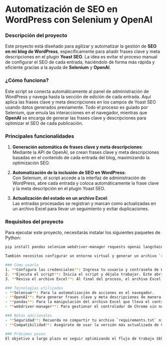 # Automatización de SEO en WordPress con Selenium y OpenAI

### Descripción del proyecto
Este proyecto está diseñado para agilizar y automatizar la gestión de **SEO en mi blog de WordPress**, específicamente para añadir frases clave y meta descripciones en el plugin **Yoast SEO**. La idea es evitar el proceso manual de configurar el SEO de cada entrada, haciéndolo de forma más rápida y eficiente gracias a la ayuda de **Selenium** y **OpenAI**.

### ¿Cómo funciona?
Este script se conecta automáticamente al panel de administración de WordPress y navega hasta la sección de edición de cada entrada. Aquí aplica las frases clave y meta descripciones en los campos de Yoast SEO usando datos generados previamente. Todo el proceso es guiado por Selenium, que emula las interacciones en el navegador, mientras que **OpenAI** se encarga de generar las frases clave y descripciones para optimizar el SEO de cada publicación.

### Principales funcionalidades
1. **Generación automática de frases clave y meta descripciones**:  
   Mediante la API de OpenAI, se crean frases clave y meta descripciones basadas en el contenido de cada entrada del blog, maximizando la optimización SEO.

2. **Automatización de la inclusión de SEO en WordPress**:  
   Con Selenium, el script accede a la interfaz de administración de WordPress, abre cada entrada y coloca automáticamente la frase clave y la meta descripción en el plugin Yoast SEO.

3. **Actualización del estado en un archivo Excel**:  
   Las entradas procesadas se registran y marcan como actualizadas en un archivo Excel para llevar un seguimiento y evitar duplicaciones.

### Requisitos del proyecto
Para ejecutar este proyecto, necesitarás instalar los siguientes paquetes de Python:

```bash
pip install pandas selenium webdriver-manager requests openai langchain

También necesitas configurar un entorno virtual y generar un archivo `requirements.txt` para gestionar las dependencias del proyecto. Si deseas que Git ignore el entorno virtual, agrega la carpeta correspondiente (`env/` o `venv/`) a tu archivo `.gitignore`.

### Cómo usarlo
1. **Configura las credenciales**: Ingresa tu usuario y contraseña de WordPress y tu clave API de OpenAI en el archivo de configuración.
2. **Ejecuta el script**: Inicia el script y déjalo trabajar. Este abrirá el navegador, iniciará sesión en tu WordPress y comenzará a procesar las entradas automáticamente.
3. **Revisa el archivo Excel**: Al final del proceso, el archivo Excel se actualizará con el estado de cada entrada, indicando cuáles ya tienen frases clave y meta descripciones.

### Tecnologías utilizadas
- **Selenium**: Para la automatización de acciones en el navegador.
- **OpenAI**: Para generar frases clave y meta descripciones de manera inteligente y optimizada.
- **pandas**: Para la manipulación del archivo Excel que lleva el control de las entradas procesadas.
- **webdriver-manager**: Para gestionar el controlador de Chrome sin necesidad de descargas manuales.

### Notas adicionales
- **Seguridad**: Recuerda no compartir tu archivo `requirements.txt` ni las credenciales de WordPress o OpenAI en GitHub. La clave de API y las credenciales se reemplazan en el código con "xxxxx" para mantener la seguridad.
- **Compatibilidad**: Asegúrate de usar la versión más actualizada de Chrome y de `chromedriver` para evitar problemas de compatibilidad.

### Próximos pasos
El objetivo a largo plazo es seguir optimizando el flujo de trabajo SEO en WordPress. Esto podría incluir mejoras en la generación de contenido y en el análisis de rendimiento de las frases clave.
